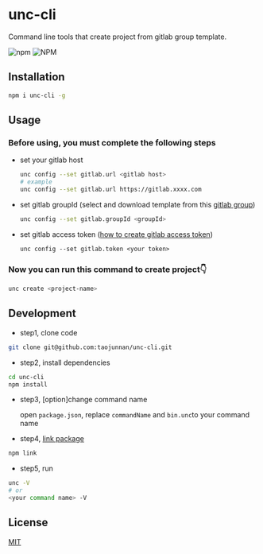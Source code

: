# unc-cli

Command line tools that create project from gitlab group template.

![npm](https://img.shields.io/npm/v/unc-cli?style=flat-square)  ![NPM](https://img.shields.io/npm/l/unc-cli?style=flat-square)

## Installation

```sh
npm i unc-cli -g
```

## Usage

### Before using, you must complete the following steps

+ set your gitlab host

  ```sh
  unc config --set gitlab.url <gitlab host>
  # example
  unc config --set gitlab.url https://gitlab.xxxx.com
  ```
  
+ set gitlab groupId (select and download template from this [gitlab group](https://docs.gitlab.com/ee/user/group/))
  
  ```sh
  unc config --set gitlab.groupId <groupId>
  ```
  
+ set gitlab access token ([how to create gitlab access token](https://docs.gitlab.com/ee/user/profile/personal_access_tokens.html#create-a-personal-access-token))

  ```
  unc config --set gitlab.token <your token>
  ```

### Now you can run this command to create project👇
```sh
unc create <project-name>
```

## Development

- step1, clone code

```sh
git clone git@github.com:taojunnan/unc-cli.git
```

- step2, install dependencies

```sh
cd unc-cli
npm install
```

- step3, [option]change command name  

	open `package.json`, replace `commandName` and `bin.unc`to your command name  

- step4, [link package](https://docs.npmjs.com/cli/v6/commands/npm-link)

```sh
npm link
```

- step5, run

```sh
unc -V
# or
<your command name> -V
```

## License

[MIT](./LICENSE)
